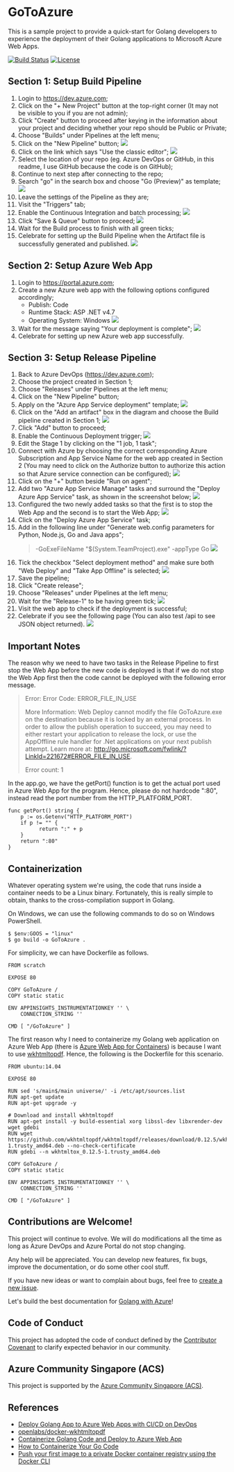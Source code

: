 # GoToAzure
This is a sample project to provide a quick-start for Golang developers to experience the deployment of their Golang applications to Microsoft Azure Web Apps.

[![Build Status](https://dev.azure.com/chunlingolab/GoToAzure/_apis/build/status/GoToAzure-Go%20(preview)-CI?branchName=master)](https://dev.azure.com/chunlingolab/GoToAzure/_build/latest?definitionId=8&branchName=master) [![License](https://img.shields.io/badge/license-MIT-blue.svg)](LICENSE)

## Section 1: Setup Build Pipeline
1. Login to https://dev.azure.com;
2. Click on the "+ New Project" button at the top-right corner (It may not be visible to you if you are not admin);
3. Click "Create" button to proceed after keying in the information about your project and deciding whether your repo should be Public or Private;
4. Choose "Builds" under Pipelines at the left menu;
5. Click on the "New Pipeline" button;
   ![](github-images/builds-new-pipeline.png?raw=true)
6. Click on the link which says "Use the classic editor";
   ![](github-images/use-classic-editor.png?raw=true)
7. Select the location of your repo (eg. Azure DevOps or GitHub, in this readme, I use GitHub because the code is on GitHub);
8. Continue to next step after connecting to the repo;
9. Search "go" in the search box and choose "Go (Preview)" as template;
   ![](github-images/golang-template.png?raw=true)
10. Leave the settings of the Pipeline as they are;
11. Visit the "Triggers" tab;
12. Enable the Continuous Integration and batch processing;
   ![](github-images/enable-continuous-integration.png?raw=true)
13. Click "Save & Queue" button to proceed;
   ![](github-images/save-and-queue.png?raw=true)
14. Wait for the Build process to finish with all green ticks;
15. Celebrate for setting up the Build Pipeline when the Artifact file is successfully generated and published.
   ![](github-images/artifacts-drop.png?raw=true)

## Section 2: Setup Azure Web App
1. Login to https://portal.azure.com;
2. Create a new Azure web app with the following options configured accordingly;
   - Publish: Code
   - Runtime Stack: ASP .NET v4.7
   - Operating System: Windows
   ![](github-images/create-app-service.png?raw=true)
3. Wait for the message saying "Your deployment is complete";
   ![](github-images/app-service-deployment-done.png?raw=true)
4. Celebrate for setting up new Azure web app successfully.

## Section 3: Setup Release Pipeline
1. Back to Azure DevOps (https://dev.azure.com);
2. Choose the project created in Section 1;
3. Choose "Releases" under Pipelines at the left menu;
4. Click on the "New Pipeline" button;
5. Apply on the "Azure App Service deployment" template;
   ![](github-images/apply-release-template.png?raw=true)
6. Click on the "Add an artifact" box in the diagram and choose the Build pipeline created in Section 1;
   ![](github-images/choose-artifact.png?raw=true)
7. Click "Add" button to proceed;
8. Enable the Continuous Deployment trigger;
   ![](github-images/continuous-deployment-trigger.png?raw=true)
9. Edit the Stage 1 by clicking on the "1 job, 1 task";
10. Connect with Azure by choosing the correct corresponding Azure Subscription and App Service Name for the web app created in Section 2 (You may need to click on the Authorize button to authorize this action so that Azure service connection can be configured);
   ![](github-images/linked-to-azure.png?raw=true)
11. Click on the "+" button beside "Run on agent";
12. Add two "Azure App Service Manage" tasks and surround the "Deploy Azure App Service" task, as shown in the screenshot below;
   ![](github-images/add-azure-app-service-manage-tasks.png?raw=true)
13. Configured the two newly added tasks so that the first is to stop the Web App and the second is to start the Web App;
   ![](github-images/stop-and-start-webapp.png?raw=true)
14. Click on the "Deploy Azure App Service" task;
15. Add in the following line under "Generate web.config parameters for Python, Node.js, Go and Java apps";
    > -GoExeFileName "$(System.TeamProject).exe" -appType Go
   ![](github-images/webconfig-for-golang.png?raw=true)
16. Tick the checkbox "Select deployment method" and make sure both "Web Deploy" and "Take App Offline" is selected;
   ![](github-images/select-deployment-method.png?raw=true)
17. Save the pipeline;
18. Click "Create release";
19. Choose "Releases" under Pipelines at the left menu;
20. Wait for the "Release-1" to be having green tick;
   ![](github-images/released.png?raw=true)
21. Visit the web app to check if the deployment is successful;
22. Celebrate if you see the following page (You can also test /api to see JSON object returned).
   ![](github-images/success.png?raw=true)

## Important Notes
The reason why we need to have two tasks in the Release Pipeline to first stop the Web App before the new code is deployed is that if we do not stop the Web App first then the code cannot be deployed with the following error message.

> Error: Error Code: ERROR_FILE_IN_USE
> 
> More Information: Web Deploy cannot modify the file GoToAzure.exe on the destination because it is locked by an external process. In order to allow the publish operation to succeed, you may need to either restart your application to release the lock, or use the AppOffline rule handler for .Net applications on your next publish attempt. Learn more at: http://go.microsoft.com/fwlink/?LinkId=221672#ERROR_FILE_IN_USE.
> 
> Error count: 1

In the app.go, we have the getPort() function is to get the actual port used in Azure Web App for the program. Hence, please do not hardcode ":80", instead read the port number from the HTTP_PLATFORM_PORT.

```
func getPort() string {
    p := os.Getenv("HTTP_PLATFORM_PORT")
    if p != "" {
	      return ":" + p   
    }
    return ":80"
}
```

## Containerization
Whatever operating system we're using, the code that runs inside a container needs to be a Linux binary. Fortunately, this is really simple to obtain, thanks to the cross-compilation support in Golang.

On Windows, we can use the following commands to do so on Windows PowerShell.
```
$ $env:GOOS = "linux"
$ go build -o GoToAzure .
```

For simplicity, we can have Dockerfile as follows.
```
FROM scratch

EXPOSE 80

COPY GoToAzure /
COPY static static

ENV APPINSIGHTS_INSTRUMENTATIONKEY '' \
    CONNECTION_STRING ''
    
CMD [ "/GoToAzure" ]
```

The first reason why I need to containerize my Golang web application on Azure Web App (there is [Azure Web App for Containers](https://azure.microsoft.com/en-in/services/app-service/containers/)) is because I want to use [wkhtmltopdf](https://wkhtmltopdf.org/). Hence, the following is the Dockerfile for this scenario.

```
FROM ubuntu:14.04

EXPOSE 80

RUN sed 's/main$/main universe/' -i /etc/apt/sources.list
RUN apt-get update
RUN apt-get upgrade -y

# Download and install wkhtmltopdf
RUN apt-get install -y build-essential xorg libssl-dev libxrender-dev wget gdebi
RUN wget https://github.com/wkhtmltopdf/wkhtmltopdf/releases/download/0.12.5/wkhtmltox_0.12.5-1.trusty_amd64.deb --no-check-certificate
RUN gdebi --n wkhtmltox_0.12.5-1.trusty_amd64.deb

COPY GoToAzure /
COPY static static

ENV APPINSIGHTS_INSTRUMENTATIONKEY '' \
    CONNECTION_STRING ''
    
CMD [ "/GoToAzure" ]
```

## Contributions are Welcome!

This project will continue to evolve. We will do modifications all the time as long as Azure DevOps and Azure Portal do not stop changing.

Any help will be appreciated. You can develop new features, fix bugs, improve the documentation, or do some other cool stuff.

If you have new ideas or want to complain about bugs, feel free to [create a new issue](https://github.com/goh-chunlin/GoToAzure/issues/new).

Let's build the best documentation for [Golang with Azure](https://medium.com/golang-with-azure)!

## Code of Conduct

This project has adopted the code of conduct defined by the [Contributor Covenant](http://contributor-covenant.org/)
to clarify expected behavior in our community.

## Azure Community Singapore (ACS)

This project is supported by the [Azure Community Singapore (ACS)](https://www.meetup.com/AzureSG/).

## References
- [Deploy Golang App to Azure Web Apps with CI/CD on DevOps](https://medium.com/golang-with-azure/after-we-have-our-code-on-github-repository-now-its-time-to-automate-our-builds-and-deployments-2e332790f3)
- [openlabs/docker-wkhtmltopdf](https://github.com/openlabs/docker-wkhtmltopdf/blob/master/Dockerfile)
- [Containerize Golang Code and Deploy to Azure Web App](https://medium.com/golang-with-azure/containerize-golang-code-and-deploy-to-azure-web-app-81cb1fac455c)
- [How to Containerize Your Go Code](https://www.oreilly.com/library/view/how-to-containerize/9781491982310/)
- [Push your first image to a private Docker container registry using the Docker CLI](https://docs.microsoft.com/en-us/azure/container-registry/container-registry-get-started-docker-cli)
